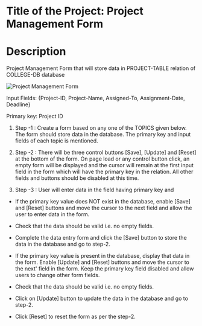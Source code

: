 # Title of the Project: Project Management Form

# Description

Project Management Form that will store data in PROJECT-TABLE relation of COLLEGE-DB database

![Project Management Form](/JSONpowerdb/form.png)

Input Fields: {Project-ID, Project-Name, Assigned-To, Assignment-Date, Deadline}

Primary key: Project ID

1. Step -1 : Create a form based on any one of the TOPICS given below. The form should store data in the database. The primary key and input fields of each topic is mentioned.

2. Step -2 : There will be three control buttons [Save], [Update] and [Reset] at the bottom of the form. On page load or any control button click, an empty form will be displayed and the cursor will remain at the first input field in the form which will have the primary key in the relation. All other fields and buttons should be disabled at this time.

3. Step -3 : User will enter data in the field having primary key and

* If the primary key value does NOT exist in the database, enable [Save] and [Reset] buttons and move the cursor to the next field and allow the user to enter data in the form.

* Check that the data should be valid i.e. no empty fields.

* Complete the data entry form and click the [Save] button to store the data in the database and go to step-2.

* If the primary key value is present in the database, display that data in the form. Enable [Update] and [Reset] buttons and move the cursor to the next' field in the form. Keep the primary key field disabled and allow users to change other form fields.

* Check that the data should be valid i.e. no empty fields.

* Click on [Update] button to update the data in the database and go to step-2.

* Click [Reset] to reset the form as per the step-2.
